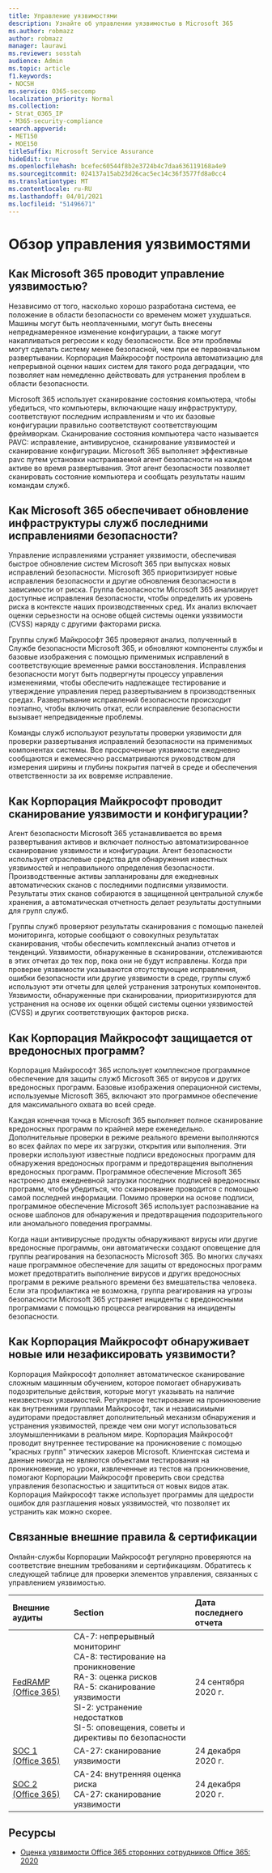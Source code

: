 ```yaml
---
title: Управление уязвимостями
description: Узнайте об управлении уязвимостью в Microsoft 365
ms.author: robmazz
author: robmazz
manager: laurawi
ms.reviewer: sosstah
audience: Admin
ms.topic: article
f1.keywords:
- NOCSH
ms.service: O365-seccomp
localization_priority: Normal
ms.collection:
- Strat_O365_IP
- M365-security-compliance
search.appverid:
- MET150
- MOE150
titleSuffix: Microsoft Service Assurance
hideEdit: true
ms.openlocfilehash: bcefec60544f8b2e3724b4c7daa636119168a4e9
ms.sourcegitcommit: 024137a15ab23d26cac5ec14c36f3577fd8a0cc4
ms.translationtype: MT
ms.contentlocale: ru-RU
ms.lasthandoff: 04/01/2021
ms.locfileid: "51496671"
---
```

# <a name="vulnerability-management-overview"></a>Обзор управления уязвимостями

## <a name="how-does-microsoft-365-conduct-vulnerability-management"></a>Как Microsoft 365 проводит управление уязвимостью?

Независимо от того, насколько хорошо разработана система, ее положение в области безопасности со временем может ухудшаться. Машины могут быть неоплаченными, могут быть внесены непреднамеренное изменение конфигурации, а также могут накапливаться регрессии к коду безопасности. Все эти проблемы могут сделать систему менее безопасной, чем при ее первоначальном развертывании. Корпорация Майкрософт построила автоматизацию для непрерывной оценки наших систем для такого рода деградации, что позволяет нам немедленно действовать для устранения проблем в области безопасности.

Microsoft 365 использует сканирование состояния компьютера, чтобы убедиться, что компьютеры, включающие нашу инфраструктуру, соответствуют последним исправлениям и что их базовые конфигурации правильно соответствуют соответствующим фреймворкам. Сканирование состояния компьютера часто называется PAVC: исправление, антивирусное, сканирование уязвимостей и сканирование конфигурации. Microsoft 365 выполняет эффективные pavc путем установки настраиваемой агент безопасности на каждом активе во время развертывания. Этот агент безопасности позволяет сканировать состояние компьютера и сообщать результаты нашим командам служб.

## <a name="how-does-microsoft-365-ensure-service-infrastructure-is-up-to-date-with-the-latest-security-patches"></a>Как Microsoft 365 обеспечивает обновление инфраструктуры служб последними исправлениями безопасности?

Управление исправлениями устраняет уязвимости, обеспечивая быстрое обновление систем Microsoft 365 при выпусках новых исправлений безопасности. Microsoft 365 приоритизирует новые исправления безопасности и другие обновления безопасности в зависимости от риска. Группа безопасности Microsoft 365 анализирует доступные исправления безопасности, чтобы определить их уровень риска в контексте наших производственных сред. Их анализ включает оценки серьезности на основе общей системы оценки уязвимости (CVSS) наряду с другими факторами риска.

Группы служб Майкрософт 365 проверяют анализ, полученный в Службе безопасности Microsoft 365, и обновляют компоненты службы и базовые изображения с помощью применимых исправлений в соответствующие временные рамки восстановления. Исправления безопасности могут быть подвергнуты процессу управления изменениями, чтобы обеспечить надлежащее тестирование и утверждение управления перед развертыванием в производственных средах. Развертывание исправлений безопасности происходит поэтапно, чтобы включить откат, если исправление безопасности вызывает непредвиденные проблемы.

Команды служб используют результаты проверки уязвимости для проверки развертывания исправлений безопасности на применимых компонентах системы. Все просроченные уязвимости ежедневно сообщаются и ежемесячно рассматриваются руководством для измерения ширины и глубины покрытия патчей в среде и обеспечения ответственности за их вовремяе исправление.

## <a name="how-does-microsoft-conduct-vulnerability-and-configuration-scanning"></a>Как Корпорация Майкрософт проводит сканирование уязвимости и конфигурации?

Агент безопасности Microsoft 365 устанавливается во время развертывания активов и включает полностью автоматизированное сканирование уязвимости и конфигурации. Агент безопасности использует отраслевые средства для обнаружения известных уязвимостей и неправильного определения безопасности. Производственные активы запланированы для ежедневных автоматических сканов с последними подписями уязвимости. Результаты этих сканов собираются в защищенной центральной службе хранения, а автоматическая отчетность делает результаты доступными для групп служб.

Группы служб проверяют результаты сканирования с помощью панелей мониторинга, которые сообщают о совокупных результатах сканирования, чтобы обеспечить комплексный анализ отчетов и тенденций. Уязвимости, обнаруженные в сканировании, отслеживаются в этих отчетах до тех пор, пока они не будут исправлены. Когда при проверке уязвимости указываются отсутствующие исправления, ошибки безопасности или другие уязвимости в среде, группы служб используют эти отчеты для целей устранения затронутых компонентов. Уязвимости, обнаруженные при сканировании, приоритизируются для устранения на основе их оценки общей системы оценки уязвимостей (CVSS) и других соответствующих факторов риска.

## <a name="how-does-microsoft-defend-against-malware"></a>Как Корпорация Майкрософт защищается от вредоносных программ?

Корпорация Майкрософт 365 использует комплексное программное обеспечение для защиты служб Microsoft 365 от вирусов и других вредоносных программ. Базовые изображения операционной системы, используемые Microsoft 365, включают это программное обеспечение для максимального охвата во всей среде.

Каждая конечная точка в Microsoft 365 выполняет полное сканирование вредоносных программ по крайней мере еженедельно. Дополнительные проверки в режиме реального времени выполняются во всех файлах по мере их загрузки, открытия или выполнения. Эти проверки используют известные подписи вредоносных программ для обнаружения вредоносных программ и предотвращения выполнения вредоносных программ. Программное обеспечение Microsoft 365 настроено для ежедневной загрузки последних подписей вредоносных программ, чтобы убедиться, что сканирование проводится с помощью самой последней информации. Помимо проверки на основе подписи, программное обеспечение Microsoft 365 использует распознавание на основе шаблонов для обнаружения и предотвращения подозрительного или аномального поведения программы.

Когда наши антивирусные продукты обнаруживают вирусы или другие вредоносные программы, они автоматически создают оповещение для группы реагирования на безопасность Microsoft 365. Во многих случаях наше программное обеспечение для защиты от вредоносных программ может предотвратить выполнение вирусов и других вредоносных программ в режиме реального времени без вмешательства человека. Если эта профилактика не возможна, группа реагирования на угрозы безопасности Microsoft 365 устраняет инциденты с вредоносными программами с помощью процесса реагирования на инциденты безопасности.

## <a name="how-does-microsoft-detect-new-or-unreported-vulnerabilities"></a>Как Корпорация Майкрософт обнаруживает новые или незафиксировать уязвимости?

Корпорация Майкрософт дополняет автоматическое сканирование сложным машинным обучением, которое помогает обнаруживать подозрительные действия, которые могут указывать на наличие неизвестных уязвимостей. Регулярное тестирование на проникновение как внутренними группами Майкрософт, так и независимыми аудиторами предоставляет дополнительный механизм обнаружения и устранения уязвимостей, прежде чем они могут использоваться злоумышленниками в реальном мире. Корпорация Майкрософт проводит внутреннее тестирование на проникновение с помощью "красных групп" этических хакеров Microsoft. Клиентская система и данные никогда не являются объектами тестирования на проникновение, но уроки, извлеченные из тестов на проникновение, помогают Корпорации Майкрософт проверить свои средства управления безопасностью и защититься от новых видов атак. Корпорация Майкрософт также использует программы для щедрости ошибок для разглашения новых уязвимостей, что позволяет их устранить как можно скорее.

## <a name="related-external-regulations--certifications"></a>Связанные внешние правила & сертификации

Онлайн-службы Корпорации Майкрософт регулярно проверяются на соответствие внешним требованиям и сертификациям. Обратитесь к следующей таблице для проверки элементов управления, связанных с управлением уязвимостью.

| **Внешние аудиты** | **Section** | **Дата последнего отчета** |
|:--------|:-------|:---------|
| [FedRAMP (Office 365)](https://compliance.microsoft.com/compliancemanager) | CA-7: непрерывный мониторинг <br> CA-8: тестирование на проникновение <br> RA-3: оценка рисков <br> RA-5: сканирование уязвимости <br> SI-2: устранение недостатков <br> SI-5: оповещения, советы и директивы по безопасности | 24 сентября 2020 г. |
| [SOC 1 (Office 365)](https://servicetrust.microsoft.com/ViewPage/MSComplianceGuideV3?command=Download&downloadType=Document&downloadId=90df3f9c-3aaf-4dbf-99d0-ca9f2991721b&tab=7027ead0-3d6b-11e9-b9e1-290b1eb4cdeb&docTab=7027ead0-3d6b-11e9-b9e1-290b1eb4cdeb_SOC_%2F_SSAE_16_Reports) | CA-27: сканирование уязвимости | 24 декабря 2020 г. |
| [SOC 2 (Office 365)](https://servicetrust.microsoft.com/ViewPage/MSComplianceGuideV3?command=Download&downloadType=Document&downloadId=a73c1738-7892-42b7-acd3-87b6371c53f6&tab=7027ead0-3d6b-11e9-b9e1-290b1eb4cdeb&docTab=7027ead0-3d6b-11e9-b9e1-290b1eb4cdeb_SOC_%2F_SSAE_16_Reports) | CA-24: внутренняя оценка риска <br> CA-27: сканирование уязвимости | 24 декабря 2020 г. |

## <a name="resources"></a>Ресурсы

- [Оценка уязвимости Office 365 сторонних сотрудников Office 365: 2020](https://servicetrust.microsoft.com/ViewPage/TrustDocumentsV3?command=Download&downloadType=Document&downloadId=1b28d36f-a009-424d-9a31-c18330d135a0&tab=7f51cb60-3d6c-11e9-b2af-7bb9f5d2d913&docTab=7f51cb60-3d6c-11e9-b2af-7bb9f5d2d913_Pen_Test_and_Security_Assessments)
